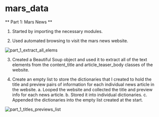 # mars_data

** Part 1: Mars News **

1. Started by importing the necessary modules.

2. Used automated browsing to visit the mars news website.

![part_1_extract_all_elems](https://github.com/aclima88/mars_data/assets/133547307/cbd92bc5-52c2-4625-a175-71e8284f069c)

3. Created a Beautiful Soup object and used it to extract all of the text elements from the content_title and article_teaser_body classes of the website.

4. Create an empty list to store the dictionaries that I created to hold the title and preview pairs of information for each individual news article in the website. 
    a. Looped the website and collected the title and preview info for each news article.
    b. Stored it into individual dictionaries.
    c. Appended the dictionaries into the empty list created at the start.
    
![part_1_titles_previews_list](https://github.com/aclima88/mars_data/assets/133547307/2cf9e6de-77f1-4a41-b8b2-5a98b9e5e21d)
    




